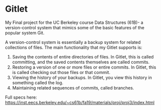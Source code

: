 # Gitlet
My Final project for the UC Berkeley course Data Structures (61B)- a version-control system that mimics some of the basic features of the popular system Git.

A version-control system is essentially a backup system for related collections of files. The main functionality that my Gitlet supports is:

1. Saving the contents of entire directories of files. In Gitlet, this is called committing, and the saved contents themselves are called commits.
2. Restoring a version of one or more files or entire commits. In Gitlet, this is called checking out those files or that commit.
3. Viewing the history of your backups. In Gitlet, you view this history in something called the log.
4. Maintaining related sequences of commits, called branches.

Full specs here: https://inst.eecs.berkeley.edu/~cs61b/fa19/materials/proj/proj3/index.html

